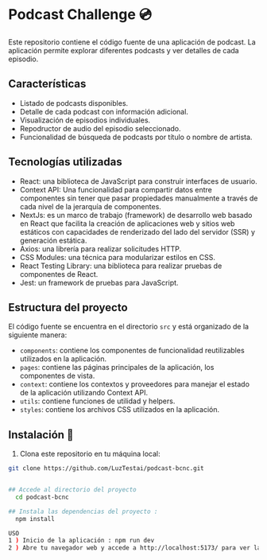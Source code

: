 # Podcast Challenge :cd:

Este repositorio contiene el código fuente de una aplicación de podcast. La aplicación permite explorar diferentes podcasts y ver detalles de cada episodio.

## Características

- Listado de podcasts disponibles.
- Detalle de cada podcast con información adicional.
- Visualización de episodios individuales.
- Repodructor de audio del episodio seleccionado.
- Funcionalidad de búsqueda de podcasts por título o nombre de artista.

## Tecnologías utilizadas

- React: una biblioteca de JavaScript para construir interfaces de usuario.
- Context API: Una funcionalidad para compartir datos entre componentes sin tener que pasar propiedades manualmente a través de cada nivel de la jerarquía de componentes.
- NextJs: es un marco de trabajo (framework) de desarrollo web basado en React que facilita la creación de aplicaciones web y sitios web estáticos con capacidades de renderizado del lado del servidor (SSR) y generación estática.
- Axios: una librería para realizar solicitudes HTTP.
- CSS Modules: una técnica para modularizar estilos en CSS.
- React Testing Library: una biblioteca para realizar pruebas de componentes de React.
- Jest: un framework de pruebas para JavaScript.

## Estructura del proyecto

El código fuente se encuentra en el directorio `src` y está organizado de la siguiente manera:

- `components`: contiene los componentes de funcionalidad reutilizables utilizados en la aplicación.
- `pages`: contiene las páginas principales de la aplicación, los componentes de vista.
- `context`: contiene los contextos y proveedores para manejar el estado de la aplicación utilizando Context API.
- `utils`: contiene funciones de utilidad y helpers.
- `styles`: contiene los archivos CSS utilizados en la aplicación.

## Instalación :rocket:

1. Clona este repositorio en tu máquina local:

```bash
git clone https://github.com/LuzTestai/podcast-bcnc.git


## Accede al directorio del proyecto
  cd podcast-bcnc

## Instala las dependencias del proyecto :
  npm install

USO
1 ) Inicio de la aplicación : npm run dev
2 ) Abre tu navegador web y accede a http://localhost:5173/ para ver la aplicación en funcionamiento.

```

